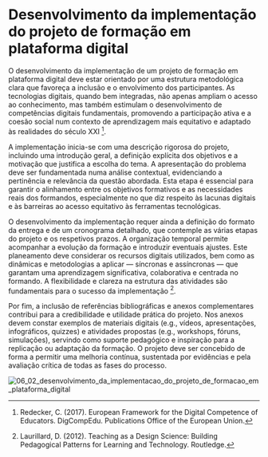 # Desenvolvimento da implementação do projeto de formação em plataforma digital

O desenvolvimento da implementação de um projeto de formação em plataforma digital deve estar orientado por uma estrutura metodológica clara que favoreça a inclusão e o envolvimento dos participantes. As tecnologias digitais, quando bem integradas, não apenas ampliam o acesso ao conhecimento, mas também estimulam o desenvolvimento de competências digitais fundamentais, promovendo a participação ativa e a coesão social num contexto de aprendizagem mais equitativo e adaptado às realidades do século XXI [^1].

A implementação inicia-se com uma descrição rigorosa do projeto, incluindo uma introdução geral, a definição explícita dos objetivos e a motivação que justifica a escolha do tema. A apresentação do problema deve ser fundamentada numa análise contextual, evidenciando a pertinência e relevância da questão abordada. Esta etapa é essencial para garantir o alinhamento entre os objetivos formativos e as necessidades reais dos formandos, especialmente no que diz respeito às lacunas digitais e às barreiras ao acesso equitativo às ferramentas tecnológicas.

O desenvolvimento da implementação requer ainda a definição do formato da entrega e de um cronograma detalhado, que contemple as várias etapas do projeto e os respetivos prazos. A organização temporal permite acompanhar a evolução da formação e introduzir eventuais ajustes. Este planeamento deve considerar os recursos digitais utilizados, bem como as dinâmicas e metodologias a aplicar — síncronas e assíncronas — que garantam uma aprendizagem significativa, colaborativa e centrada no formando. A flexibilidade e clareza na estrutura das atividades são fundamentais para o sucesso da implementação [^2].

Por fim, a inclusão de referências bibliográficas e anexos complementares contribui para a credibilidade e utilidade prática do projeto. Nos anexos devem constar exemplos de materiais digitais (e.g., vídeos, apresentações, infográficos, quizzes) e atividades propostas (e.g., workshops, fóruns, simulações), servindo como suporte pedagógico e inspiração para a replicação ou adaptação da formação. O projeto deve ser concebido de forma a permitir uma melhoria contínua, sustentada por evidências e pela avaliação crítica de todas as fases do processo.

![06_02_desenvolvimento_da_implementacao_do_projeto_de_formacao_em_plataforma_digital](figures/06_02_desenvolvimento_da_implementacao_do_projeto_de_formacao_em_plataforma_digital.svg)

[^1]: Redecker, C. (2017). European Framework for the Digital Competence of Educators. DigCompEdu. Publications Office of the European Union.
[^2]: Laurillard, D. (2012). Teaching as a Design Science: Building Pedagogical Patterns for Learning and Technology. Routledge.
